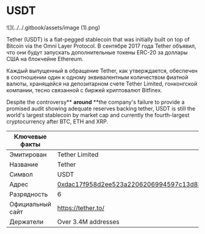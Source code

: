 # USDT

![](../../.gitbook/assets/image (1).png)

Tether (USDT) is a fiat-pegged stablecoin that was initially built on top of Bitcoin via the Omni Layer Protocol.  В сентябре 2017 года Tether объявил, что они будут запускать дополнительные токены ERC-20 за доллары США на блокчейне Ethereum.

Каждый выпущенный в обращение Tether, как утверждается, обеспечен в соотношении один к одному эквивалентным количеством фиатной валюты, хранящейся на депозитарном счете Tether Limited, гонконгской компании, тесно связанной с биржей криптовалют Bitfinex.

Despite the controversy** **around** **the company's failure to provide a promised audit showing adequate reserves backing tether, USDT is still the world's largest stablecoin by market cap and currently the fourth-largest cryptocurrency after BTC, ETH and XRP.

| Ключевые факты   |                                                                                                                  |
| ---------------- | ---------------------------------------------------------------------------------------------------------------- |
| Эмитирован       | Tether Limited                                                                                                   |
| Название         | Tether                                                                                                           |
| Символ           | USDT                                                                                                             |
| Адрес            | [0xdac17f958d2ee523a2206206994597c13d831](https://etherscan.io/token/0xdac17f958d2ee523a2206206994597c13d831ec7) |
| Разрядность      | 6                                                                                                                |
| Официальный сайт | [https://tether.to/ ](https://tether.to)                                                                         |
| Держатели        | Over 3.4M addresses                                                                                              |

